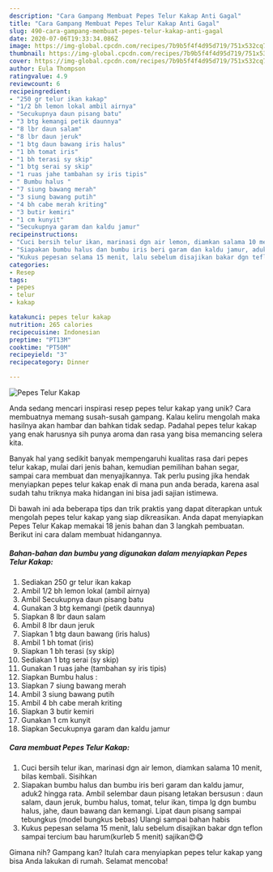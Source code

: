 ```yaml
---
description: "Cara Gampang Membuat Pepes Telur Kakap Anti Gagal"
title: "Cara Gampang Membuat Pepes Telur Kakap Anti Gagal"
slug: 490-cara-gampang-membuat-pepes-telur-kakap-anti-gagal
date: 2020-07-06T19:33:34.086Z
image: https://img-global.cpcdn.com/recipes/7b9b5f4f4d95d719/751x532cq70/pepes-telur-kakap-foto-resep-utama.jpg
thumbnail: https://img-global.cpcdn.com/recipes/7b9b5f4f4d95d719/751x532cq70/pepes-telur-kakap-foto-resep-utama.jpg
cover: https://img-global.cpcdn.com/recipes/7b9b5f4f4d95d719/751x532cq70/pepes-telur-kakap-foto-resep-utama.jpg
author: Eula Thompson
ratingvalue: 4.9
reviewcount: 6
recipeingredient:
- "250 gr telur ikan kakap"
- "1/2 bh lemon lokal ambil airnya"
- "Secukupnya daun pisang batu"
- "3 btg kemangi petik daunnya"
- "8 lbr daun salam"
- "8 lbr daun jeruk"
- "1 btg daun bawang iris halus"
- "1 bh tomat iris"
- "1 bh terasi sy skip"
- "1 btg serai sy skip"
- "1 ruas jahe tambahan sy iris tipis"
- " Bumbu halus "
- "7 siung bawang merah"
- "3 siung bawang putih"
- "4 bh cabe merah kriting"
- "3 butir kemiri"
- "1 cm kunyit"
- "Secukupnya garam dan kaldu jamur"
recipeinstructions:
- "Cuci bersih telur ikan, marinasi dgn air lemon, diamkan salama 10 menit, bilas kembali. Sisihkan"
- "Siapakan bumbu halus dan bumbu iris beri garam dan kaldu jamur, aduk2 hingga rata. Ambil selembar daun pisang letakan bersusun : daun salam, daun jeruk, bumbu halus, tomat, telur ikan, timpa lg dgn bumbu halus, jahe, daun bawang dan kemangi. Lipat daun pisang sampai tebungkus (model bungkus bebas) Ulangi sampai bahan habis"
- "Kukus pepesan selama 15 menit, lalu sebelum disajikan bakar dgn teflon sampai tercium bau harum(kurleb 5 menit) sajikan😍😋"
categories:
- Resep
tags:
- pepes
- telur
- kakap

katakunci: pepes telur kakap 
nutrition: 265 calories
recipecuisine: Indonesian
preptime: "PT13M"
cooktime: "PT50M"
recipeyield: "3"
recipecategory: Dinner

---
```



![Pepes Telur Kakap](https://img-global.cpcdn.com/recipes/7b9b5f4f4d95d719/751x532cq70/pepes-telur-kakap-foto-resep-utama.jpg)

Anda sedang mencari inspirasi resep pepes telur kakap yang unik? Cara membuatnya memang susah-susah gampang. Kalau keliru mengolah maka hasilnya akan hambar dan bahkan tidak sedap. Padahal pepes telur kakap yang enak harusnya sih punya aroma dan rasa yang bisa memancing selera kita.

Banyak hal yang sedikit banyak mempengaruhi kualitas rasa dari pepes telur kakap, mulai dari jenis bahan, kemudian pemilihan bahan segar, sampai cara membuat dan menyajikannya. Tak perlu pusing jika hendak menyiapkan pepes telur kakap enak di mana pun anda berada, karena asal sudah tahu triknya maka hidangan ini bisa jadi sajian istimewa.




Di bawah ini ada beberapa tips dan trik praktis yang dapat diterapkan untuk mengolah pepes telur kakap yang siap dikreasikan. Anda dapat menyiapkan Pepes Telur Kakap memakai 18 jenis bahan dan 3 langkah pembuatan. Berikut ini cara dalam membuat hidangannya.

<!--inarticleads1-->

##### Bahan-bahan dan bumbu yang digunakan dalam menyiapkan Pepes Telur Kakap:

1. Sediakan 250 gr telur ikan kakap
1. Ambil 1/2 bh lemon lokal (ambil airnya)
1. Ambil Secukupnya daun pisang batu
1. Gunakan 3 btg kemangi (petik daunnya)
1. Siapkan 8 lbr daun salam
1. Ambil 8 lbr daun jeruk
1. Siapkan 1 btg daun bawang (iris halus)
1. Ambil 1 bh tomat (iris)
1. Siapkan 1 bh terasi (sy skip)
1. Sediakan 1 btg serai (sy skip)
1. Gunakan 1 ruas jahe (tambahan sy iris tipis)
1. Siapkan  Bumbu halus :
1. Siapkan 7 siung bawang merah
1. Ambil 3 siung bawang putih
1. Ambil 4 bh cabe merah kriting
1. Siapkan 3 butir kemiri
1. Gunakan 1 cm kunyit
1. Siapkan Secukupnya garam dan kaldu jamur




<!--inarticleads2-->

##### Cara membuat Pepes Telur Kakap:

1. Cuci bersih telur ikan, marinasi dgn air lemon, diamkan salama 10 menit, bilas kembali. Sisihkan
1. Siapakan bumbu halus dan bumbu iris beri garam dan kaldu jamur, aduk2 hingga rata. Ambil selembar daun pisang letakan bersusun : daun salam, daun jeruk, bumbu halus, tomat, telur ikan, timpa lg dgn bumbu halus, jahe, daun bawang dan kemangi. Lipat daun pisang sampai tebungkus (model bungkus bebas) Ulangi sampai bahan habis
1. Kukus pepesan selama 15 menit, lalu sebelum disajikan bakar dgn teflon sampai tercium bau harum(kurleb 5 menit) sajikan😍😋




Gimana nih? Gampang kan? Itulah cara menyiapkan pepes telur kakap yang bisa Anda lakukan di rumah. Selamat mencoba!
